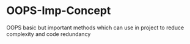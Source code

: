 # OOPS-Imp-Concept
OOPS basic but important methods which can use in project to reduce complexity and code redundancy  
